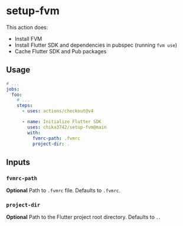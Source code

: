 # setup-fvm

This action does:
- Install FVM
- Install Flutter SDK and dependencies in pubspec (running `fvm use`)
- Cache Flutter SDK and Pub packages

## Usage

```YAML
# ...
jobs:
  foo:
    # ...
    steps:
      - uses: actions/checkout@v4

      - name: Initialize Flutter SDK
        uses: chika3742/setup-fvm@main
        with:
          fvmrc-path: .fvmrc
          project-dir: .
```

## Inputs

### `fvmrc-path`

**Optional** Path to `.fvmrc` file. Defaults to `.fvmrc`.

### `project-dir`

**Optional** Path to the Flutter project root directory. Defaults to `.`.
